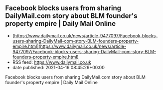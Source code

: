 ## Facebook blocks users from sharing DailyMail.com story about BLM founder's property empire | Daily Mail Online
 - [https://www.dailymail.co.uk/news/article-9477097/Facebook-blocks-users-sharing-DailyMail-com-story-BLM-founders-property-empire.html](https://www.dailymail.co.uk/news/article-9477097/Facebook-blocks-users-sharing-DailyMail-com-story-BLM-founders-property-empire.html)
 - RSS feed: https://www.dailymail.co.uk
 - date published: 2021-04-16 08:45:26+00:00

Facebook blocks users from sharing DailyMail.com story about BLM founder's property empire | Daily Mail Online

